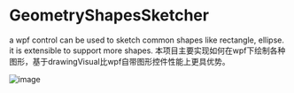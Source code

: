 # GeometryShapesSketcher
a wpf control can be used to sketch common shapes like rectangle, ellipse. it is extensible to support more shapes.
本项目主要实现如何在wpf下绘制各种图形，基于drawingVisual比wpf自带图形控件性能上更具优势。

![image](https://user-images.githubusercontent.com/44959548/229743712-e167e41a-2360-47f9-bea4-3824ff6336c2.png)

